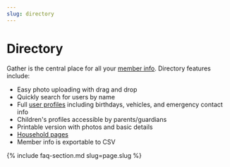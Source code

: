 ```yaml
---
slug: directory
---
```


# Directory

Gather is the central place for all your [member info](/assets/screenshots/directory.png). Directory features include:

* Easy photo uploading with drag and drop
* Quickly search for users by name
* Full [user profiles](/assets/screenshots/profile.png) including birthdays, vehicles, and emergency contact info
* Children's profiles accessible by parents/guardians
* Printable version with photos and basic details
* [Household pages](/assets/screenshots/household.png)
* Member info is exportable to CSV

{% include faq-section.md slug=page.slug %}
